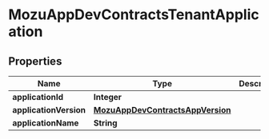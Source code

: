 
# MozuAppDevContractsTenantApplication

## Properties
Name | Type | Description | Notes
------------ | ------------- | ------------- | -------------
**applicationId** | **Integer** |  |  [optional]
**applicationVersion** | [**MozuAppDevContractsAppVersion**](MozuAppDevContractsAppVersion.md) |  |  [optional]
**applicationName** | **String** |  |  [optional]



